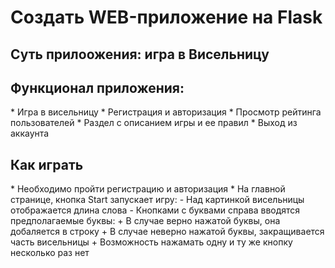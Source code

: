 <h1>Создать WEB-приложение на Flask</h1>
<h2>Суть прилоожения: игра в Висельницу</h2>
<h2>Функционал приложения:</h2>
* Игра в висельницу
* Регистрация и авторизация
* Просмотр рейтинга пользователей
* Раздел с описанием игры и ее правил
* Выход из аккаунта
<h2>Как играть</h2>
* Необходимо пройти регистрацию и авторизация
* На главной странице, кнопка Start запускает игру:
- Над картинкой висельницы отображается длина слова
- Кнопками с буквами справа вводятся предполагаемые буквы:
+ В случае верно нажатой буквы, она добаляется в строку
+ В случае неверно нажатой буквы, закращивается часть висельницы
+ Возможность нажамать одну и ту же кнопку несколько раз нет
